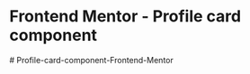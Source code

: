 # Frontend Mentor - Profile card component


#   P r o f i l e - c a r d - c o m p o n e n t - F r o n t e n d - M e n t o r  
 